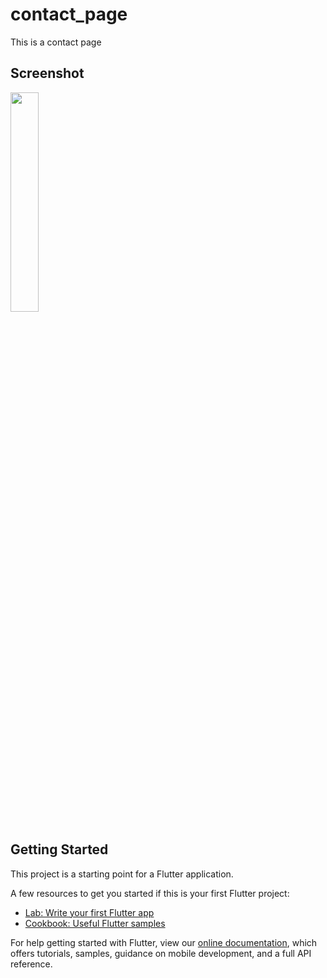 # contact_page

This is a contact page

## Screenshot
<img src="https://user-images.githubusercontent.com/25108106/112167687-b2598800-8c01-11eb-87af-1ee17b37cf56.png" width="30%">  

## Getting Started

This project is a starting point for a Flutter application.

A few resources to get you started if this is your first Flutter project:

- [Lab: Write your first Flutter app](https://flutter.dev/docs/get-started/codelab)
- [Cookbook: Useful Flutter samples](https://flutter.dev/docs/cookbook)

For help getting started with Flutter, view our
[online documentation](https://flutter.dev/docs), which offers tutorials,
samples, guidance on mobile development, and a full API reference.
